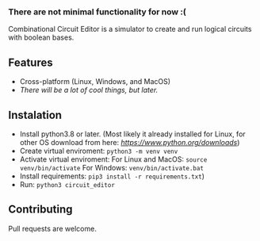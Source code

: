 ### There are not minimal functionality for now :(
Combinational Circuit Editor is a simulator to create and run logical circuits with boolean bases.
## Features
* Cross-platform (Linux, Windows, and MacOS)
* *There will be a lot of cool things, but later.*
## Instalation
* Install python3.8 or later. (Most likely it already installed for Linux, for other OS download from here: *https://www.python.org/downloads*)
* Create virtual enviroment: `python3 -m venv venv`
* Activate virtual enviroment:
    For Linux and MacOS: `source venv/bin/activate`
    For Windows: `venv/bin/activate.bat`
* Install requirements: `pip3 install -r requirements.txt`)
* Run: `python3 circuit_editor`
## Contributing
Pull requests are welcome.
